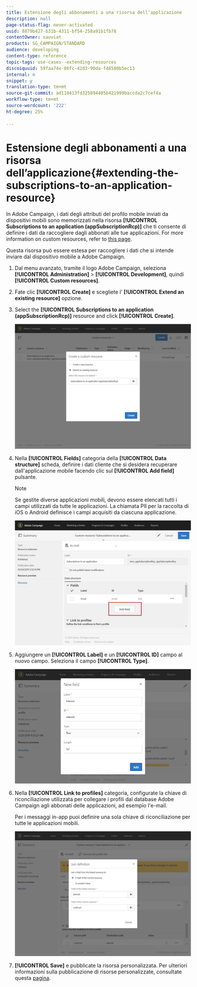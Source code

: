 ```yaml
---
title: Estensione degli abbonamenti a una risorsa dell’applicazione
description: null
page-status-flag: never-activated
uuid: 8879b427-b31b-4311-bf54-258a91b1fb78
contentOwner: sauviat
products: SG_CAMPAIGN/STANDARD
audience: developing
content-type: reference
topic-tags: use-cases--extending-resources
discoiquuid: 59faa74e-86fc-42d3-90da-f48580b5ec13
internal: n
snippet: y
translation-type: tm+mt
source-git-commit: ad110413fd325894405b421999baccda2c7cef4a
workflow-type: tm+mt
source-wordcount: '222'
ht-degree: 25%

---
```



# Estensione degli abbonamenti a una risorsa dell’applicazione{#extending-the-subscriptions-to-an-application-resource}

In Adobe Campaign, i dati degli attributi del profilo mobile inviati da dispositivi mobili sono memorizzati nella risorsa **[!UICONTROL Subscriptions to an application (appSubscriptionRcp)]** che ti consente di definire i dati da raccogliere dagli abbonati alle tue applicazioni. For more information on custom resources, refer to [this page](../../developing/using/key-steps-to-add-a-resource.md).

Questa risorsa può essere estesa per raccogliere i dati che si intende inviare dal dispositivo mobile a  Adobe Campaign.

1. Dal menu avanzato, tramite il logo Adobe Campaign, seleziona **[!UICONTROL Administration]** > **[!UICONTROL Development]**, quindi **[!UICONTROL Custom resources]**.
1. Fate clic **[!UICONTROL Create]** e scegliete l’ **[!UICONTROL Extend an existing resource]** opzione.
1. Select the **[!UICONTROL Subscriptions to an application (appSubscriptionRcp)]** resource and click **[!UICONTROL Create]**.

   ![](assets/in_app_personal_data_4.png)

1. Nella **[!UICONTROL Fields]** categoria della **[!UICONTROL Data structure]** scheda, definire i dati cliente che si desidera recuperare dall&#39;applicazione mobile facendo clic sul **[!UICONTROL Add field]** pulsante.

   >[!NOTE]
   >
   >Se gestite diverse applicazioni mobili, devono essere elencati tutti i campi utilizzati da tutte le applicazioni. La chiamata PII per la raccolta di iOS o Android definisce i campi acquisiti da ciascuna applicazione.

   ![](assets/in_app_personal_data.png)

1. Aggiungere un **[!UICONTROL Label]** e un **[!UICONTROL ID]** campo al nuovo campo. Seleziona il campo **[!UICONTROL Type]**.

   ![](assets/schema_extension_uc9.png)

1. Nella **[!UICONTROL Link to profiles]** categoria, configurate la chiave di riconciliazione utilizzata per collegare i profili dal database Adobe Campaign  agli abbonati delle applicazioni, ad esempio l&#39;e-mail.

   Per i messaggi in-app puoi definire una sola chiave di riconciliazione per tutte le applicazioni mobili.

   ![](assets/in_app_personal_data_3.png)

1. **[!UICONTROL Save]** e pubblicate la risorsa personalizzata. Per ulteriori informazioni sulla pubblicazione di risorse personalizzate, consultate questa [pagina](../../developing/using/updating-the-database-structure.md#publishing-a-custom-resource).

